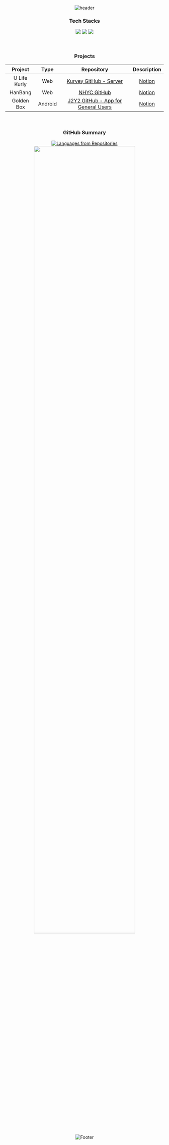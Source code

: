 <div align="center">

![header](https://capsule-render.vercel.app/api?type=waving&color=timeGradient&height=250&section=header&text=Lee%20HoYoon&fontSize=50&fontAlign=80&desc=Backend%20Developer&descSize=30&descAlign=75&descAlignY=30&animation=fadeIn)

### Tech Stacks
<img src="https://img.shields.io/badge/Java-007396?style=for-the-badge&logo=Java&logoColor=white"> <img src="https://img.shields.io/badge/Spring Boot-6DB33F?style=for-the-badge&logo=Spring%20Boot&logoColor=white"> <img src="https://img.shields.io/badge/MySQL-4479A1?style=for-the-badge&logo=MySQL&logoColor=white">
</br></br></br>

### Projects
|Project|Type|Repository|Description|
|:--:|:--:|:--:|:--:|
|U Life Kurly|Web|[Kurvey GitHub - Server](https://github.com/Kurvey/Server)|[Notion](https://lee-hoyoon.notion.site/U-Life-Kurly-cd193dcb820147088547f82598c398ec)|
|HanBang|Web|[NHYC GitHub](https://github.com/AhnHyeonho/NHYC)|[Notion](https://lee-hoyoon.notion.site/HanBang-da45226e49c043d4ad284a55072d9d89)|
|Golden Box|Android|[J2Y2 GitHub - App for General Users](https://github.com/J2Y2-GoldenBox/GoldenBox-GeneralPurposeVehicle)|[Notion](https://lee-hoyoon.notion.site/Golden-Box-735da60843bd45d3a3a5169206ebe91a)|
</br>

### GitHub Summary
[![Languages from Repositories](https://github-readme-stats.vercel.app/api/top-langs/?username=HoYoon-Lee&layout=compact&langs_count=8&theme=nord)](https://github.com/HoYoon-Lee)
[<img src="https://activity-graph.herokuapp.com/graph?username=HoYoon-Lee&theme=nord" width=80%>](https://github.com/HoYoon-Lee)

![Footer](https://capsule-render.vercel.app/api?type=waving&color=timeGradient&height=120&section=footer)

</div>
